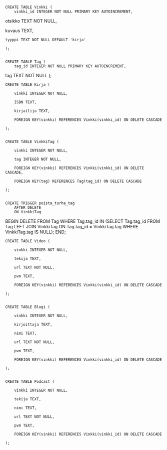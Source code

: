     CREATE TABLE Vinkki (
        vinkki_id INTEGER NOT NULL PRIMARY KEY AUTOINCREMENT,
        
otsikko TEXT NOT NULL,
        
kuvaus TEXT,
    
    tyyppi TEXT NOT NULL DEFAULT 'kirja'

    );

    
    CREATE TABLE Tag (
        tag_id INTEGER NOT NULL PRIMARY KEY AUTOINCREMENT,
        
tag TEXT NOT NULL
    );

    
    CREATE TABLE Kirja (

        vinkki INTEGER NOT NULL,

        ISBN TEXT,

        kirjailija TEXT,

        FOREIGN KEY(vinkki) REFERENCES Vinkki(vinkki_id) ON DELETE CASCADE

    );

    
    CREATE TABLE VinkkiTag (

        vinkki INTEGER NOT NULL,

        tag INTEGER NOT NULL,

        FOREIGN KEY(vinkki) REFERENCES Vinkki(vinkki_id) ON DELETE CASCADE,

        FOREIGN KEY(tag) REFERENCES Tag(tag_id) ON DELETE CASCADE

    );

    
    CREATE TRIGGER poista_turha_tag
        AFTER DELETE 
        ON VinkkiTag
        
BEGIN
            DELETE FROM Tag WHERE Tag.tag_id IN (SELECT Tag.tag_id FROM Tag LEFT JOIN VinkkiTag ON Tag.tag_id = VinkkiTag.tag WHERE VinkkiTag.tag IS NULL);
        END;

    
    CREATE TABLE Video (

        vinkki INTEGER NOT NULL,

        tekija TEXT,

        url TEXT NOT NULL,

        pvm TEXT,

        FOREIGN KEY(vinkki) REFERENCES Vinkki(vinkki_id) ON DELETE CASCADE

    );

    
    CREATE TABLE Blogi (

        vinkki INTEGER NOT NULL,

        kirjoittaja TEXT,

        nimi TEXT,

        url TEXT NOT NULL,

        pvm TEXT,

        FOREIGN KEY(vinkki) REFERENCES Vinkki(vinkki_id) ON DELETE CASCADE

    );

    
    CREATE TABLE Podcast (

        vinkki INTEGER NOT NULL,

        tekija TEXT,

        nimi TEXT,

        url TEXT NOT NULL,

        pvm TEXT,

        FOREIGN KEY(vinkki) REFERENCES Vinkki(vinkki_id) ON DELETE CASCADE

    );
